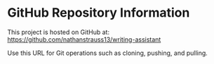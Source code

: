 # GitHub Repository Information

This project is hosted on GitHub at:
https://github.com/nathanstrauss13/writing-assistant

Use this URL for Git operations such as cloning, pushing, and pulling.
